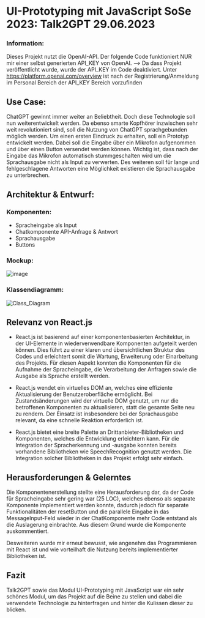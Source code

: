 # UI-Prototyping mit JavaScript SoSe 2023: Talk2GPT        29.06.2023

### Information:

Dieses Projekt nutzt die OpenAI-API. Der folgende Code funktioniert NUR mir einer selbst generierten API_KEY von OpenAI. --> Da dass Projekt veröffentlicht wurde, wurde der API_KEY im Code deaktiviert.
Unter https://platform.openai.com/overview ist nach der Registrierung/Anmeldung im Personal Bereich der API_KEY Bereich vorzufinden

## Use Case:

ChatGPT gewinnt immer weiter an Beliebtheit. Doch diese Technologie soll nun weiterentwickelt werden. Da ebenso smarte Kopfhörer inzwischen sehr weit revolutioniert sind, soll die Nutzung von ChatGPT sprachgebunden möglich werden. Um einen ersten Eindruck zu erhalten, soll ein Prototyp entwickelt werden. Dabei soll die Eingabe über ein Mikrofon aufgenommen und über einen Button versendet werden können. Wichtig ist, dass nach der Eingabe das Mikrofon automatisch stummgeschalten wird um die Sprachausgabe nicht als Input zu verwerten. Des weiteren soll für lange und fehlgeschlagene Antworten eine Möglichkeit existieren die Sprachausgabe zu unterbrechen.

## Architektur & Entwurf:

### Komponenten:

* Spracheingabe als Input
* Chatkomponente API-Anfrage & Antwort
*	Sprachausgabe
*	Buttons

### Mockup:

![image](https://github.com/SHBNKR/talk2gpt/assets/44865671/f316b33b-7738-4b2e-99b1-724ad008514a)

### Klassendiagramm:

![Class_Diagram](https://github.com/SHBNKR/talk2gpt/assets/Class_Diagram.png)


## Relevanz von React.js

* React.js ist basierend auf einer komponentenbasierten Architektur, in der UI-Elemente in wiederverwendbare Komponenten aufgeteilt werden können. Dies führt zu einer klaren und übersichtlichen Struktur des Codes und erleichtert somit die Wartung, Erweiterung oder Einarbeitung des Projekts. Für diesen Aspekt konnten die Komponenten für die Aufnahme der Spracheingabe, die Verarbeitung der Anfragen sowie die Ausgabe als Sprache erstellt werden.

* React.js wendet ein virtuelles DOM an, welches eine effiziente Aktualisierung der Benutzeroberfläche ermöglicht. Bei Zustandsänderungen wird der virtuelle DOM genutzt, um nur die betroffenen Komponenten zu aktualisieren, statt die gesamte Seite neu zu rendern. Der Einsatz ist insbesondere bei der Sprachausgabe relevant, da eine schnelle Reaktion erforderlich ist.

* React.js bietet eine breite Palette an Drittanbieter-Bibliotheken und Komponenten, welches die Entwicklung erleichtern kann. Für die Integration der Spracherkennung und -ausgabe konnten bereits vorhandene Bibliotheken wie SpeechRecognition genutzt werden. Die Integration solcher Bibliotheken in das Projekt erfolgt sehr einfach.

## Herausforderungen & Gelerntes

Die Komponentenerstellung stellte eine Herausforderung dar, da der Code für Spracheingabe sehr gering war (25 LOC), welches ebenso als separate Komponente implementiert werden konnte, dadurch jedoch für separate Funktionalitäten der resetButton und die parallele Eingabe in das MessageInput-Feld wieder in der ChatKomponente mehr Code entstand als die Auslagerung einbrachte. Aus diesem Grund wurde die Komponente auskommentiert.

Desweiteren wurde mir erneut bewusst, wie angenehm das Programmieren mit React ist und wie vorteilhaft die Nutzung bereits implementierter Bibliotheken ist.

## Fazit

Talk2GPT sowie das Modul UI-Prototyping mit JavaScript war ein sehr schönes Modul, um das Projekt auf die Beine zu stellen und dabei die verwendete Technologie zu hinterfragen und hinter die Kulissen dieser zu blicken.



